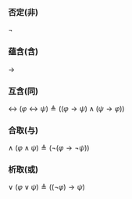 


### 否定(非)
$\lnot$ 
### 蕴含(含)
$\rightarrow$
### 互含(同)
$↔$
$(φ ↔ ψ) ≜ ((φ → ψ) ∧ (ψ → φ))$
### 合取(与)
$\land$
$(φ ∧ ψ) ≜ (¬(φ → ¬ψ))$
### 析取(或)
$\lor$
$(φ ∨ ψ) ≜ ((¬φ) → ψ)$

